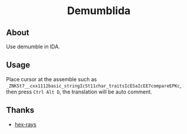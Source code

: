 <div align="center">

# Demumblida

</div>

## About

Use demumble in IDA.

## Usage

Place cursor at the assemble such as `_ZNKSt7__cxx1112basic_stringIcSt11char_traitsIcESaIcEE7compareEPKc`, then press `Ctrl Alt D`, the translation will be auto comment.

## Thanks

- [hex-rays](https://hex-rays.com/products/ida/support/idapython_docs/)